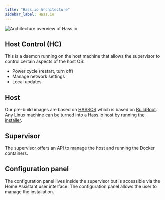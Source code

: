 ```yaml
---
title: "Hass.io Architecture"
sidebar_label: Hass.io
---
```


![Architecture overview of Hass.io](/img/en/architecture/hassio.png)

## Host Control (HC)

This is a daemon running on the host machine that allows the supervisor to control certain aspects of the host OS:

 - Power cycle (restart, turn off)
 - Manage network settings
 - Local updates

## Host

Our pre-build images are based on [HASSOS] which is based on [BuildRoot]. Any Linux machine can be turned into a Hass.io host by running [the installer][linux].

## Supervisor

The supervisor offers an API to manage the host and running the Docker containers.

## Configuration panel

The configuration panel lives inside the supervisor but is accessible via the Home Assistant user interface. The configuration panel allows the user to manage the installation.

[HASSOS]: https://github.com/home-assistant/hassos
[BuildRoot]: https://buildroot.org/
[linux]: https://www.home-assistant.io/hassio/installation/#alternative-install-on-generic-linux-server
